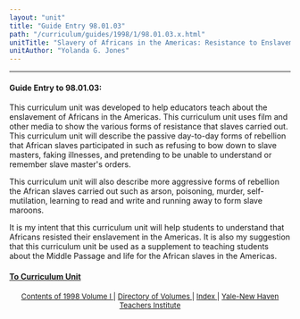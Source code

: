 ```yaml
---
layout: "unit"
title: "Guide Entry 98.01.03"
path: "/curriculum/guides/1998/1/98.01.03.x.html"
unitTitle: "Slavery of Africans in the Americas: Resistance to Enslavement"
unitAuthor: "Yolanda G. Jones"
---
```

<body>
 <p>
 </p>
 <hr/>
 <h4>
  Guide Entry to 98.01.03:
 </h4>
 This curriculum unit was developed to help educators teach about the enslavement of Africans in the Americas.  This curriculum unit uses film and other media to show the various forms of resistance that slaves carried out.  This curriculum unit will describe the passive day-to-day forms of rebellion that African slaves participated in such as refusing to bow down to slave masters, faking illnesses, and pretending to be unable to understand or remember slave master's orders.
 <p>
  This curriculum unit will also describe more aggressive forms of rebellion the African slaves carried out such as arson, poisoning, murder, self-mutilation, learning to read and write and running away to form slave maroons.
 </p>
 <p>
  It is my intent that this curriculum unit will help students to understand that Africans resisted their enslavement in the Americas.  It is also my suggestion that this curriculum unit be used as a supplement to teaching students about the Middle Passage and life for the African slaves in the Americas.
 </p>
 <p>
 </p>
 <p>
 </p>
 <h4>
  <a href="../../../units/1998/1/98.01.03.x.html">
   To Curriculum Unit
  </a>
 </h4>
 <center>
  <font size="-1">
   <a href="../../../units/1998/1/">
    Contents of 1998 Volume I
   </a>
   |
   <a href="../../../units/">
    Directory of Volumes
   </a>
   |
   <a href="../../../indexes/">
    Index
   </a>
   |
   <a href="../../../../">
    Yale-New Haven Teachers Institute
   </a>
  </font>
 </center>
</body>